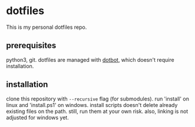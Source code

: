 # dotfiles

This is my personal dotfiles repo.

## prerequisites

python3, git. dotfiles are managed with [dotbot](https://github.com/anishathalye/dotbot), which doesn't require installation.

## installation

clone this repository with  ```--recursive``` flag (for submodules).
run 'install' on linux and 'install.ps1' on windows. install scripts doesn't delete already existing files on the path.
still, run them at your own risk. also, linking is not adjusted for windows yet.
